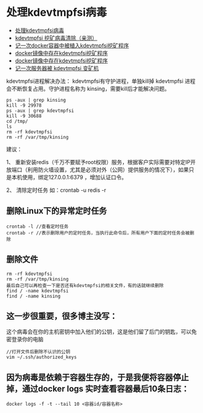 # 处理kdevtmpfsi病毒

- [处理kdevtmpfsi病毒](https://www.jianshu.com/p/9699251ad1d7)  
- [kdevtmpfsi 挖矿病毒清除（亲测）](https://blog.csdn.net/qq_41259576/article/details/107191691)  
- [记一次docker容器中被植入kdevtmpfsi挖矿程序](https://juejin.cn/post/6890524854941843469)
- [docker镜像中存在kdevtmpfsi挖矿程序](https://fleey.cn/archives/76.html)
- [docker镜像中存在kdevtmpfsi挖矿程序](https://www.yoyoask.com/?p=1490)
- [记一次服务器被 kdevtmpfsi 变矿机](https://segmentfault.com/a/1190000038390745)

kdevtmpfsi进程解决办法：
kdevtmpfsi有守护进程，单独kill掉 kdevtmpfsi 进程会不断恢复占用。守护进程名称为 kinsing，需要kill后才能解决问题。

```
ps -aux | grep kinsing
kill -9 29978
ps -aux | grep kdevtmpfsi
kill -9 30688 
cd /tmp/
ls
rm -rf kdevtmpfsi 
rm -rf /var/tmp/kinsing  
```

建议：  

1、 重新安装redis（千万不要赋予root权限）服务，根据客户实际需要对特定IP开放端口（利用防火墙设置，尤其是必须对外（公网）提供服务的情况下），如果只是本机使用，绑定127.0.0.1:6379 ，增加认证口令。

2、 清除定时任务 如：crontab -u redis -r

## 删除Linux下的异常定时任务
```
crontab -l //查看定时任务
crontab -r //表示删除用户的定时任务，当执行此命令后，所有用户下面的定时任务会被删除
```

## 删除文件
```
rm -rf kdevtmpfsi 
rm -rf /var/tmp/kinsing  
最后自己可以再检查一下是否还有kdevtmpfsi的相关文件，有的话就继续删除
find / -name kdevtmpfsi
find / -name kinsing
```

## 这一步很重要，很多博主没写：
这个病毒会在你的主机密钥中加入他们的公钥，这是他们留了后门的钥匙，可以免密登录你的电脑
```
//打开文件后删除不认识的公钥
vim ~/.ssh/authorized_keys
```

## 因为病毒是依赖于容器生存的，于是我便将容器停止掉，通过docker logs 实时查看容器最后10条日志：
```
docker logs -f -t --tail 10 <容器id/容器名称>
```